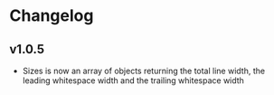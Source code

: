 # Changelog
## v1.0.5
* Sizes is now an array of objects returning the total line width, the leading whitespace width and the trailing whitespace width